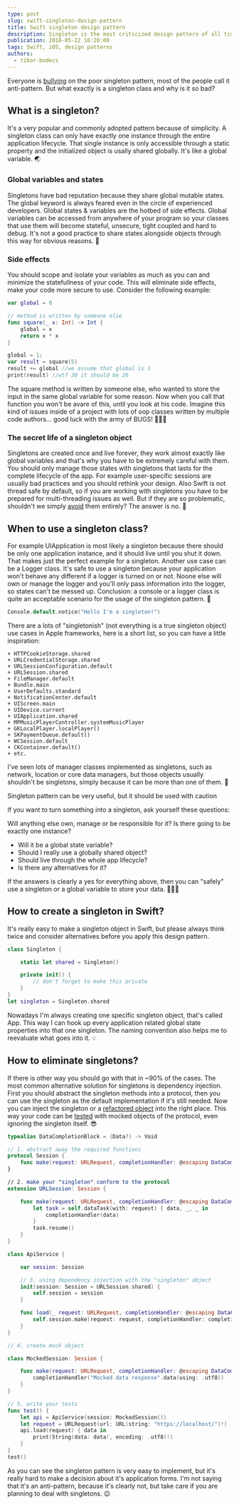 ```yaml
---
type: post
slug: swift-singleton-design-pattern
title: Swift singleton design pattern
description: Singleton is the most criticized design pattern of all time. Learn the proper way of using Swift singleton classes inside iOS projects.
publication: 2018-05-22 16:20:00
tags: Swift, iOS, design patterns
authors:
  - tibor-bodecs
---
```


Everyone is [bullying](https://www.swiftbysundell.com/posts/avoiding-singletons-in-swift) on the poor singleton pattern, most of the people call it anti-pattern. But what exactly is a singleton class and why is it so bad?


## What is a singleton?

It's a very popular and commonly adopted pattern because of simplicity. A singleton class can only have exactly one instance through the entire application lifecycle. That single instance is only accessible through a static property and the initialized object is usally shared globally. It's like a global variable. 🌏

### Global variables and states

Singletons have bad reputation because they share global mutable states. The global keyword is always feared even in the circle of experienced developers. Global states & variables are the hotbed of side effects. Global variables can be accessed from anywhere of your program so your classes that use them will become stateful, unsecure, tight coupled and hard to debug. It's not a good practice to share states alongside objects through this way for obvious reasons. 🤮

### Side effects

You should scope and isolate your variables as much as you can and minimize the statefullness of your code. This will eliminate side effects, make your code more secure to use. Consider the following example:

```swift
var global = 0

// method is written by someone else
func square(_ x: Int) -> Int {
    global = x
    return x * x
}

global = 1;
var result = square(5)
result += global //we assume that global is 1
print(result) //wtf 30 it should be 26
```

The square method is written by someone else, who wanted to store the input in the same global variable for some reason. Now when you call that function you won't be avare of this, until you look at his code. Imagine this kind of issues inside of a project with lots of oop classes written by multiple code authors... good luck with the army of BUGS! 🐛🐛🐛

### The secret life of a singleton object

Singletons are created once and live forever, they work almost exactly like global variables and that's why you have to be extremely careful with them. You should only manage those states with singletons that lasts for the complete lifecycle of the app. For example user-specific sessions are usually bad practices and you should rethink your design. Also Swift is not thread safe by default, so if you are working with singletons you have to be prepared for multi-threading issues as well. But if they are so problematic, shouldn't we simply [avoid](https://www.objc.io/issues/13-architecture/singletons/) them entirely? The answer is no. 🚫


## When to use a singleton class?

For example UIApplication is most likely a singleton because there should be only one application instance, and it should live until you shut it down. That makes just the perfect example for a singleton. Another use case can be a Logger class. It's safe to use a singleton because your application won't behave any different if a logger is turned on or not. Noone else will own or manage the logger and you'll only pass information into the logger, so states can't be messed up. Conclusion: a console or a logger class is quite an acceptable scenario for the usage of the singleton pattern. 👏


```swift
Console.default.notice("Hello I'm a singleton!")
```

There are a lots of "singletonish" (not everything is a true singleton object) use cases in Apple frameworks, here is a short list, so you can have a little inspiration:

    + HTTPCookieStorage.shared
    + URLCredentialStorage.shared
    + URLSessionConfiguration.default
    + URLSession.shared
    + FileManager.default
    + Bundle.main
    + UserDefaults.standard
    + NotificationCenter.default
    + UIScreen.main
    + UIDevice.current
    + UIApplication.shared
    + MPMusicPlayerController.systemMusicPlayer
    + GKLocalPlayer.localPlayer()
    + SKPaymentQueue.default()
    + WCSession.default
    + CKContainer.default()
    + etc.

I've seen lots of manager classes implemented as singletons, such as network, location or core data managers, but those objects usually shouldn't be singletons, simply because it can be more than one of them. 💩

Singleton pattern can be very useful, but it should be used with caution

If you want to turn something into a singleton, ask yourself these questions:

Will anything else own, manage or be responsible for it?
Is there going to be exactly one instance?

- Will it be a global state variable?
- Should I really use a globally shared object?
- Should live through the whole app lifecycle?
- Is there any alternatives for it?

If the answers is clearly a yes for everything above, then you can "safely" use a singleton or a global variable to store your data. 🎉🎉🎉


## How to create a singleton in Swift?

It's really easy to make a singleton object in Swift, but please always think twice and consider alternatives before you apply this design pattern.

```swift
class Singleton {

    static let shared = Singleton()

    private init() {
        // don't forget to make this private
    }
}
let singleton = Singleton.shared
```

Nowadays I'm always creating one specific singleton object, that's called App. This way I can hook up every application related global state properties into that one singleton. The naming convention also helps me to reevaluate what goes into it. 💡

## How to eliminate singletons?

If there is other way you should go with that in ~90% of the cases. The most common alternative solution for singletons is dependency injection. First you should abstract the singleton methods into a protocol, then you can use the singleton as the default implementation if it's still needed. Now you can inject the singleton or a [refactored object](https://www.jessesquires.com/blog/refactoring-singletons-in-swift/) into the right place. This way your code can be [tested](https://www.swiftbysundell.com/posts/testing-swift-code-that-uses-system-singletons-in-3-easy-steps) with mocked objects of the protocol, even ignoring the singleton itself. 😎

```swift
typealias DataCompletionBlock = (Data?) -> Void

// 1. abstract away the required functions
protocol Session {
    func make(request: URLRequest, completionHandler: @escaping DataCompletionBlock)
}

// 2. make your "singleton" conform to the protocol
extension URLSession: Session {

    func make(request: URLRequest, completionHandler: @escaping DataCompletionBlock) {
        let task = self.dataTask(with: request) { data, _, _ in
            completionHandler(data)
        }
        task.resume()
    }
}

class ApiService {

    var session: Session

    // 3. using dependency injection with the "singleton" object
    init(session: Session = URLSession.shared) {
        self.session = session
    }

    func load(_ request: URLRequest, completionHandler: @escaping DataCompletionBlock) {
        self.session.make(request: request, completionHandler: completionHandler)
    }
}

// 4. create mock object

class MockedSession: Session {

    func make(request: URLRequest, completionHandler: @escaping DataCompletionBlock) {
        completionHandler("Mocked data response".data(using: .utf8))
    }
}

// 5. write your tests
func test() {
    let api = ApiService(session: MockedSession())
    let request = URLRequest(url: URL(string: "https://localhost/")!)
    api.load(request) { data in
        print(String(data: data!, encoding: .utf8)!)
    }
}
test()
```

As you can see the singleton pattern is very easy to implement, but it's really hard to make a decision about it's application forms. I'm not saying that it's an anti-pattern, because it's clearly not, but take care if you are planning to deal with singletons. 😉



